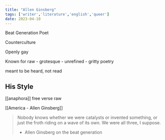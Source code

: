 ```yaml
---
title: "Allen Ginsberg"
tags: ['writer','literature','english','queer']
date: 2023-04-10
---
```


Beat Generation Poet 

Counterculture

Openly gay 

Known for raw - grotesque - unrefined - gritty poetry

meant to be heard, not read 

## His Style
 [[anaphora]]
free verse
raw 


[[America - Allen Ginsberg]]

> Nobody knows whether we were catalysts or invented something, or just the froth riding on a wave of its own. We were all three, I suppose. 
> - Allen Ginsberg on the beat generation 